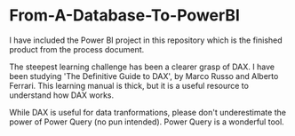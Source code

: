 # From-A-Database-To-PowerBI

I have included the Power BI project in this repository which is the finished product from the process document.

The steepest learning challenge has been a clearer grasp of DAX. I have been studying 'The Definitive Guide to DAX', by Marco Russo and Alberto Ferrari. This learning manual is thick, but it is a useful resource to understand how DAX works.

While DAX is useful for data tranformations, please don't underestimate the power of Power Query (no pun intended). Power Query is a wonderful tool. 

  
  
